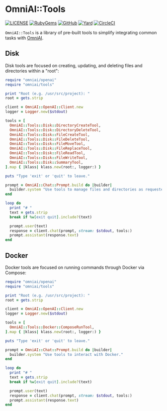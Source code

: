 # OmniAI::Tools

[![LICENSE](https://img.shields.io/badge/license-MIT-blue.svg)](https://github.com/ksylvest/omniai-tools/blob/main/LICENSE)
[![RubyGems](https://img.shields.io/gem/v/omniai-tools)](https://rubygems.org/gems/omniai-tools)
[![GitHub](https://img.shields.io/badge/github-repo-blue.svg)](https://github.com/ksylvest/omniai-tools)
[![Yard](https://img.shields.io/badge/docs-site-blue.svg)](https://omniai-tools.ksylvest.com)
[![CircleCI](https://img.shields.io/circleci/build/github/ksylvest/omniai-tools)](https://circleci.com/gh/ksylvest/omniai-tools)

`OmniAI::Tools` is a library of pre-built tools to simplify integrating common tasks with [OmniAI](https://github.com/ksylvest/omniai).

## Disk

Disk tools are focused on creating, updating, and deleting files and directories within a "root":

```ruby
require "omniai/openai"
require "omniai/tools"

print "Root (e.g. /usr/src/project): "
root = gets.strip

client = OmniAI::OpenAI::Client.new
logger = Logger.new($stdout)

tools = [
  OmniAI::Tools::Disk::DirectoryCreateTool,
  OmniAI::Tools::Disk::DirectoryDeleteTool,
  OmniAI::Tools::Disk::FileCreateTool,
  OmniAI::Tools::Disk::FileDeleteTool,
  OmniAI::Tools::Disk::FileMoveTool,
  OmniAI::Tools::Disk::FileReplaceTool,
  OmniAI::Tools::Disk::FileReadTool,
  OmniAI::Tools::Disk::FileWriteTool,
  OmniAI::Tools::Disk::SummaryTool,
].map { |klass| klass.new(root:, logger:) }

puts "Type 'exit' or 'quit' to leave."

prompt = OmniAI::Chat::Prompt.build do |builder|
  builder.system "Use tools to manage files and directories as requested."
end

loop do
  print "# "
  text = gets.strip
  break if %w[exit quit].include?(text)

  prompt.user(text)
  response = client.chat(prompt, stream: $stdout, tools:)
  prompt.assistant(response.text)
end
```

## Docker

Docker tools are focused on running commands through Docker via Compose:

```ruby
require "omniai/openai"
require "omniai/tools"

print "Root (e.g. /usr/src/project): "
root = gets.strip

client = OmniAI::OpenAI::Client.new
logger = Logger.new($stdout)

tools = [
  OmniAI::Tools::Docker::ComposeRunTool,
].map { |klass| klass.new(root:, logger:) }

puts "Type 'exit' or 'quit' to leave."

prompt = OmniAI::Chat::Prompt.build do |builder|
  builder.system "Use tools to interact with Docker."
end

loop do
  print "# "
  text = gets.strip
  break if %w[exit quit].include?(text)

  prompt.user(text)
  response = client.chat(prompt, stream: $stdout, tools:)
  prompt.assistant(response.text)
end
```
